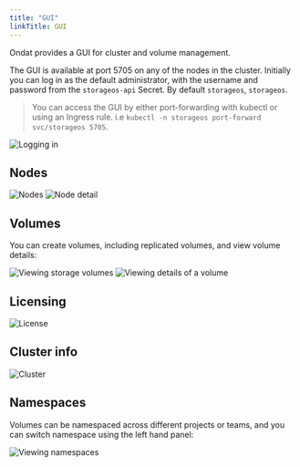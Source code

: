 ```yaml
---
title: "GUI"
linkTitle: GUI
---
```


Ondat provides a GUI for cluster and volume management.

The GUI is available at port 5705 on any of the nodes in the cluster. Initially
you can log in as the default administrator, with the username and password
from the `storageos-api` Secret. By default `storageos`, `storageos`.

> You can access the GUI by either port-forwarding with kubectl or using an
> Ingress rule. i.e `kubectl -n storageos port-forward svc/storageos 5705`.

![Logging in](/images/docs//gui-v2/login.png)

## Nodes

![Nodes](/images/docs/gui-v2/nodes.png)
![Node detail](/images/docs/gui-v2/node-detail.png)

## Volumes

You can create volumes, including replicated volumes, and view volume details:

![Viewing storage volumes](/images/docs/gui-v2/volumes.png)
![Viewing details of a volume](/images/docs/gui-v2/volume-detail.png)

## Licensing

![License](/images/docs/gui-v2/license.png)

## Cluster info

![Cluster](/images/docs/gui-v2/cluster.png)

## Namespaces

Volumes can be namespaced across different projects or teams, and you can switch namespace using the left hand panel:

![Viewing namespaces](/images/docs/gui-v2/namespaces.png)
